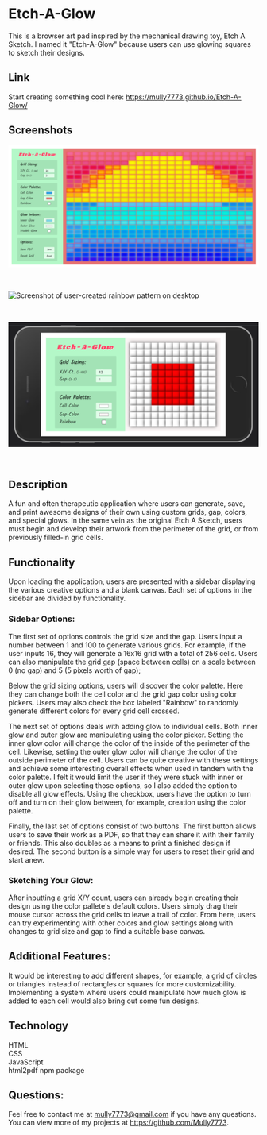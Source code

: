 # Etch-A-Glow

This is a browser art pad inspired by the mechanical drawing toy, Etch A Sketch. I named it "Etch-A-Glow" because users can use glowing squares to sketch their designs.

## Link

Start creating something cool here: https://mully7773.github.io/Etch-A-Glow/

## Screenshots

![Screenshot of user-created sunset on desktop](./src/img/screenshots/desktop-sunset.png)

<br>

![Screenshot of user-created rainbow pattern on desktop](./src/img/screenshots/desktop-rainbow.png)

<br>

![Screenshot of user-created Japanese flag on mobile](./src/img/screenshots/mobile-japanese-flag.png)

<br>

## Description

A fun and often therapeutic application where users can generate, save, and print awesome designs of their own using custom grids, gap, colors, and special glows. In the same vein as the original Etch A Sketch, users must begin and develop their artwork from the perimeter of the grid, or from previously filled-in grid cells.

## Functionality

Upon loading the application, users are presented with a sidebar displaying the various creative options and a blank canvas. Each set of options in the sidebar are divided by functionality.

### Sidebar Options:

The first set of options controls the grid size and the gap. Users input a number between 1 and 100 to generate various grids. For example, if the user inputs 16, they will generate a 16x16 grid with a total of 256 cells.
Users can also manipulate the grid gap (space between cells) on a scale between 0 (no gap) and 5 (5 pixels worth of gap);

Below the grid sizing options, users will discover the color palette. Here they can change both the cell color and the grid gap color using color pickers. Users may also check the box labeled "Rainbow" to randomly generate different colors for every grid cell crossed.

The next set of options deals with adding glow to individual cells. Both inner glow and outer glow are manipulating using the color picker. Setting the inner glow color will change the color of the inside of the perimeter of the cell. Likewise, setting the outer glow color will change the color of the outside perimeter of the cell. Users can be quite creative with these settings and achieve some interesting overall effects when used in tandem with the color palette. I felt it would limit the user if they were stuck with inner or outer glow upon selecting those options, so I also added the option to disable all glow effects. Using the checkbox, users have the option to turn off and turn on their glow between, for example, creation using the color palette.

Finally, the last set of options consist of two buttons. The first button allows users to save their work as a PDF, so that they can share it with their family or friends. This also doubles as a means to print a finished design if desired. The second button is a simple way for users to reset their grid and start anew.

### Sketching Your Glow:

After inputting a grid X/Y count, users can already begin creating their design using the color pallete's default colors. Users simply drag their mouse cursor across the grid cells to leave a trail of color. From here, users can try experimenting with other colors and glow settings along with changes to grid size and gap to find a suitable base canvas.

## Additional Features:

It would be interesting to add different shapes, for example, a grid of circles or triangles instead of rectangles or squares for more customizability. Implementing a system where users could manipulate how much glow is added to each cell would also bring out some fun designs.

## Technology

HTML
<br>
CSS
<br>
JavaScript
<br>
html2pdf npm package

## Questions:

Feel free to contact me at mully7773@gmail.com if you have any questions. <br>
You can view more of my projects at https://github.com/Mully7773.
